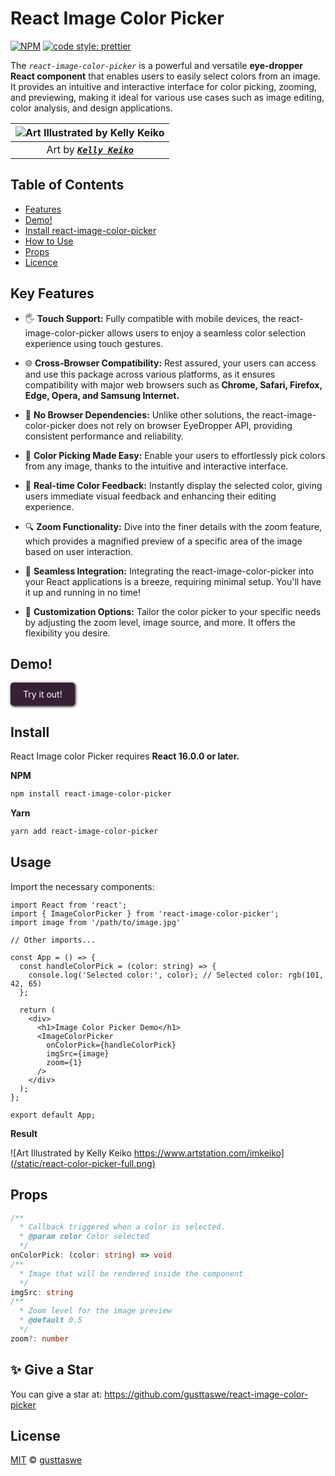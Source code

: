 # React Image Color Picker 

[![NPM](https://img.shields.io/npm/v/react-image-color-picker.svg)](https://www.npmjs.com/package/react-image-color-picker) 
 [![code style: prettier](https://img.shields.io/badge/code_style-prettier-ff69b4.svg)](https://github.com/prettier/prettier)

The _`react-image-color-picker`_ is a powerful and versatile **eye-dropper React component** that enables users to easily select colors from an image. It provides an intuitive and interactive interface for color picking, zooming, and previewing, making it ideal for various use cases such as image editing, color analysis, and design applications.

|![Art Illustrated by Kelly Keiko](https://technog.com.br/color-picker/0f1c65bc-13a5-11ee-be56-0242ac120003.gif)|
|:--:| 
|  Art by [**_`Kelly Keiko`_**](https://www.artstation.com/imkeiko)  |

## Table of Contents
  - [Features](#key-features)
  - [Demo!](#demo)
  - [Install react-image-color-picker](#install)
  - [How to Use](#usage)
  - [Props](#props)
  - [Licence](#license)
  
## Key Features
  - 🖐️ **Touch Support:** Fully compatible with mobile devices, the react-image-color-picker allows users to enjoy a seamless color selection experience using touch gestures.

  - 🌐 **Cross-Browser Compatibility:** Rest assured, your users can access and use this package across various platforms, as it ensures compatibility with major web browsers such as **Chrome, Safari, Firefox, Edge, Opera, and Samsung Internet.**

  - 🚫 **No Browser Dependencies:** Unlike other solutions, the react-image-color-picker does not rely on browser EyeDropper API, providing consistent performance and reliability.

  - 🌈 **Color Picking Made Easy:** Enable your users to effortlessly pick colors from any image, thanks to the intuitive and interactive interface.

  - 🎨 **Real-time Color Feedback:** Instantly display the selected color, giving users immediate visual feedback and enhancing their editing experience.

  - 🔍 **Zoom Functionality:** Dive into the finer details with the zoom feature, which provides a magnified preview of a specific area of the image based on user interaction.

  - 💼 **Seamless Integration:** Integrating the react-image-color-picker into your React applications is a breeze, requiring minimal setup. You'll have it up and running in no time!

  - 🎨 **Customization Options:** Tailor the color picker to your specific needs by adjusting the zoom level, image source, and more. It offers the flexibility you desire.


## Demo!
<a 
  href="https://technog.com.br/projects/react-image-color-picker/#try-it-out"
  target="_blank"
  rel="noopener noreferrer"
  style="display: inline-block; padding: 10px 20px; border-radius: 5px; background-color: #362035; box-shadow: 1px 1px 4px #000; color: white; text-decoration: none;">
  Try it out!
</a>


## Install

React Image color Picker requires **React 16.0.0 or later.**

**NPM**
```bash
npm install react-image-color-picker
```

**Yarn**
```bash
yarn add react-image-color-picker
```

## Usage

Import the necessary components:

```tsx
import React from 'react';
import { ImageColorPicker } from 'react-image-color-picker';
import image from '/path/to/image.jpg'

// Other imports...

const App = () => {
  const handleColorPick = (color: string) => {
    console.log('Selected color:', color); // Selected color: rgb(101, 42, 65)
  };

  return (
    <div>
      <h1>Image Color Picker Demo</h1>
      <ImageColorPicker
        onColorPick={handleColorPick}
        imgSrc={image}
        zoom={1}
      />
    </div>
  );
};

export default App;
```

**Result**

![Art Illustrated by Kelly Keiko https://www.artstation.com/imkeiko](/static/react-color-picker-full.png)


## Props

```ts
/**
  * Callback triggered when a color is selected.
  * @param color Color selected
  */
onColorPick: (color: string) => void
/**
  * Image that will be rendered inside the component
  */
imgSrc: string
/**
  * Zoom level for the image preview
  * @default 0.5
  */
zoom?: number
```

## ✨ Give a Star
You can give a star at: https://github.com/gusttaswe/react-image-color-picker
## License

[MIT](https://github.com/gusttaswe/react-image-color-picker/blob/main/LICENSE) © [gusttaswe](https://github.com/gusttaswe)
